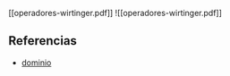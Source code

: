 [[operadores-wirtinger.pdf]]
![[operadores-wirtinger.pdf]]

## Referencias
- [dominio](./dominio.md)
